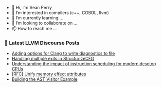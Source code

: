 - 👋 Hi, I’m Sean Perry
- 👀 I’m interested in compilers (c++, COBOL, llvm)
- 🌱 I’m currently learning ...
- 💞️ I’m looking to collaborate on ...
- 📫 How to reach me ...

<!---
s66perry/s66perry is a ✨ special ✨ repository because its `README.md` (this file) appears on your GitHub profile.
You can click the Preview link to take a look at your changes.
--->
### 📕 Latest LLVM Discourse Posts

<!-- DISCOURSE-LLVM:START -->
- [Adding options for Clang to write diagnostics to file](https://discourse.llvm.org/t/adding-options-for-clang-to-write-diagnostics-to-file/67762?page=3#post_43)
- [Handling multiple exits in StructurizeCFG](https://discourse.llvm.org/t/handling-multiple-exits-in-structurizecfg/69080#post_2)
- [Understanding the impact of instruction scheduling for modern desctop CPUs](https://discourse.llvm.org/t/understanding-the-impact-of-instruction-scheduling-for-modern-desctop-cpus/69027#post_3)
- [[RFC] Unify memory effect attributes](https://discourse.llvm.org/t/rfc-unify-memory-effect-attributes/65579?page=2#post_22)
- [Building the AST Visitor Example](https://discourse.llvm.org/t/building-the-ast-visitor-example/69083#post_1)
<!-- DISCOURSE-LLVM:END -->
